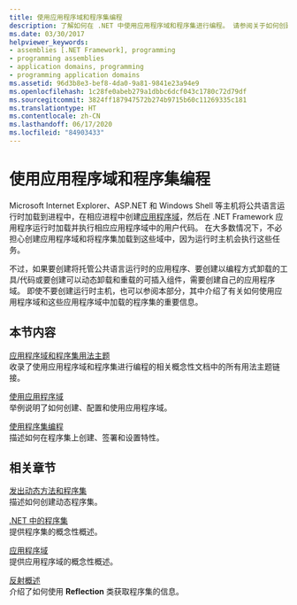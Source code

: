 ```yaml
---
title: 使用应用程序域和程序集编程
description: 了解如何在 .NET 中使用应用程序域和程序集进行编程。 请参阅关于如何创建应用程序域和程序集的操作指南主题和示例的链接。
ms.date: 03/30/2017
helpviewer_keywords:
- assemblies [.NET Framework], programming
- programming assemblies
- application domains, programming
- programming application domains
ms.assetid: 96d3b8e3-bef8-4da0-9a81-9841e23a94e9
ms.openlocfilehash: 1c28fe0abeb279a1dbbc6dcf043c1780c72d79df
ms.sourcegitcommit: 3824ff187947572b274b9715b60c11269335c181
ms.translationtype: HT
ms.contentlocale: zh-CN
ms.lasthandoff: 06/17/2020
ms.locfileid: "84903433"
---
```

# <a name="programming-with-application-domains-and-assemblies"></a>使用应用程序域和程序集编程

Microsoft Internet Explorer、ASP.NET 和 Windows Shell 等主机将公共语言运行时加载到进程中，在相应进程中创建[应用程序域](application-domains.md)，然后在 .NET Framework 应用程序运行时加载并执行相应应用程序域中的用户代码。 在大多数情况下，不必担心创建应用程序域和将程序集加载到这些域中，因为运行时主机会执行这些任务。  
  
不过，如果要创建将托管公共语言运行时的应用程序、要创建以编程方式卸载的工具/代码或要创建可以动态卸载和重载的可插入组件，需要创建自己的应用程序域。 即使不要创建运行时主机，也可以参阅本部分，其中介绍了有关如何使用应用程序域和这些应用程序域中加载的程序集的重要信息。  
  
## <a name="in-this-section"></a>本节内容  

[应用程序域和程序集用法主题](application-domains-and-assemblies-how-to-topics.md)  
收录了使用应用程序域和程序集进行编程的相关概念性文档中的所有用法主题链接。  
  
[使用应用程序域](use.md)  
举例说明了如何创建、配置和使用应用程序域。  
  
[使用程序集编程](../../standard/assembly/index.md)  
描述如何在程序集上创建、签署和设置特性。  
  
## <a name="related-sections"></a>相关章节  

[发出动态方法和程序集](../reflection-and-codedom/emitting-dynamic-methods-and-assemblies.md)  
描述如何创建动态程序集。  
  
[.NET 中的程序集](../../standard/assembly/index.md)  
提供程序集的概念性概述。  
  
[应用程序域](application-domains.md)  
提供应用程序域的概念性概述。  
  
[反射概述](../reflection-and-codedom/reflection.md)  
介绍了如何使用 **Reflection** 类获取程序集的信息。
